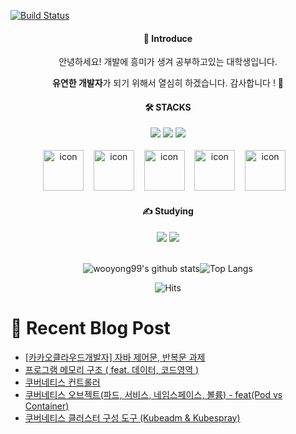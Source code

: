 [![Build Status](https://capsule-render.vercel.app/api?type=waving&color=EEFF00,100:254EDB&animation=fadeIn&desc=by%20Giyhub&descSize=15&descAlign=69&descAlignY=52&text=Yong%27s%20Profile&fontSize=60&fontColor=fcffff&fontAlignY=39&height=250&stroke=ceeae5)](https://travis-ci.org/joemccann/dillinger)

<div align="center">
<h4>📣 Introduce</h4>
안녕하세요! 개발에 흥미가 생겨 공부하고있는 대학생입니다.
                
                
<b>유연한 개발자</b>가 되기 위해서 열심히 하겠습니다. 감사합니다 ! 🙌
</div>

    
<div align=center>
<h4>🛠️ STACKS</h4>
<img src="https://img.shields.io/badge/HTML5-E34F26?style=flat-logo&logo=HTML5&logoColor=white"/>
<img src="https://img.shields.io/badge/CSS3-1572B6?style=flat-logo&logo=css3&logoColor=white">
<img src="https://img.shields.io/badge/JavaScript-F7DF1E?style=flat-logo&logo=JavaScript&logoColor=white"><br/>
<br/>
<img src="https://techstack-generator.vercel.app/java-icon.svg" alt="icon" width="65" height="65" />&nbsp;&nbsp;&nbsp;
<img src="https://techstack-generator.vercel.app/mysql-icon.svg" alt="icon" width="65" height="65" />&nbsp;&nbsp;&nbsp;
<img src="https://techstack-generator.vercel.app/aws-icon.svg" alt="icon" width="65" height="65" />&nbsp;&nbsp;&nbsp;
<img src="https://techstack-generator.vercel.app/python-icon.svg" alt="icon" width="65" height="65" />&nbsp;&nbsp;&nbsp;
<img src="https://techstack-generator.vercel.app/django-icon.svg" alt="icon" width="65" height="65" />&nbsp;&nbsp;&nbsp;

</div>
    
    
<div align=center>
<h4>✍️ Studying</h4>
<img src="https://img.shields.io/badge/Spring Boot-6DB33F?style=flat-logo&logo=Spring Boot&logoColor=white"/>
<img src="https://img.shields.io/badge/Linux-FCC624?style=flat-logo&logo=Linux&logoColor=white">
  
</div>

<br>

<div align=center>

![wooyong99's github stats](https://github-readme-stats.vercel.app/api?username=wooyong99&show_icons=true)![Top Langs](https://github-readme-stats.vercel.app/api/top-langs/?username=wooyong99&layout=compact&card_width=300)

</div>

<div align=center>

![Hits](https://hits.seeyoufarm.com/api/count/incr/badge.svg?url=https%3A%2F%2Fgithub.com%2Fwooyong99&count_bg=%234CAED5&title_bg=%23BCC4C6&icon=&icon_color=%23FFFFFF&title=hits&edge_flat=false)

</div>

<div>
  
# 📄 Recent Blog Post 

<!-- BLOG-POST-LIST:START -->
- [[카카오클라우드개발자] 자바 제어문, 반복문 과제](https://velog.io/@wooyong99/%EC%B9%B4%EC%B9%B4%EC%98%A4%ED%81%B4%EB%9D%BC%EC%9A%B0%EB%93%9C%EA%B0%9C%EB%B0%9C%EC%9E%90-%EC%9E%90%EB%B0%94-%EC%A0%9C%EC%96%B4%EB%AC%B8-%EB%B0%98%EB%B3%B5%EB%AC%B8-%EA%B3%BC%EC%A0%9C)
- [프로그램 메모리 구조  &lpar; feat. 데이터, 코드영역 &rpar;](https://velog.io/@wooyong99/%ED%94%84%EB%A1%9C%EA%B7%B8%EB%9E%A8-%EB%A9%94%EB%AA%A8%EB%A6%AC-%EA%B5%AC%EC%A1%B0-feat.-%EB%8D%B0%EC%9D%B4%ED%84%B0-%EC%BD%94%EB%93%9C%EC%98%81%EC%97%AD)
- [쿠버네티스 컨트롤러](https://velog.io/@wooyong99/%EC%BF%A0%EB%B2%84%EB%84%A4%ED%8B%B0%EC%8A%A4-%EC%BB%A8%ED%8A%B8%EB%A1%A4%EB%9F%AC)
- [쿠버네티스 오브젝트&lpar;파드, 서비스, 네임스페이스, 볼륨&rpar; - feat&lpar;Pod vs Container&rpar;](https://velog.io/@wooyong99/%EC%BF%A0%EB%B2%84%EB%84%A4%ED%8B%B0%EC%8A%A4-%EC%98%A4%EB%B8%8C%EC%A0%9D%ED%8A%B8%ED%8C%8C%EB%93%9C-%EC%84%9C%EB%B9%84%EC%8A%A4-%EB%84%A4%EC%9E%84%EC%8A%A4%ED%8E%98%EC%9D%B4%EC%8A%A4-%EB%B3%BC%EB%A5%A8-featPod-vs-Container)
- [쿠버네티스 클러스터 구성 도구 &lpar;Kubeadm &amp; Kubespray&rpar;](https://velog.io/@wooyong99/%EC%BF%A0%EB%B2%84%EB%84%A4%ED%8B%B0%EC%8A%A4-%ED%81%B4%EB%9F%AC%EC%8A%A4%ED%84%B0-%EA%B5%AC%EC%84%B1-%EB%8F%84%EA%B5%AC-Kubeadm-Kubespray)
<!-- BLOG-POST-LIST:END -->

</div>
</div>
